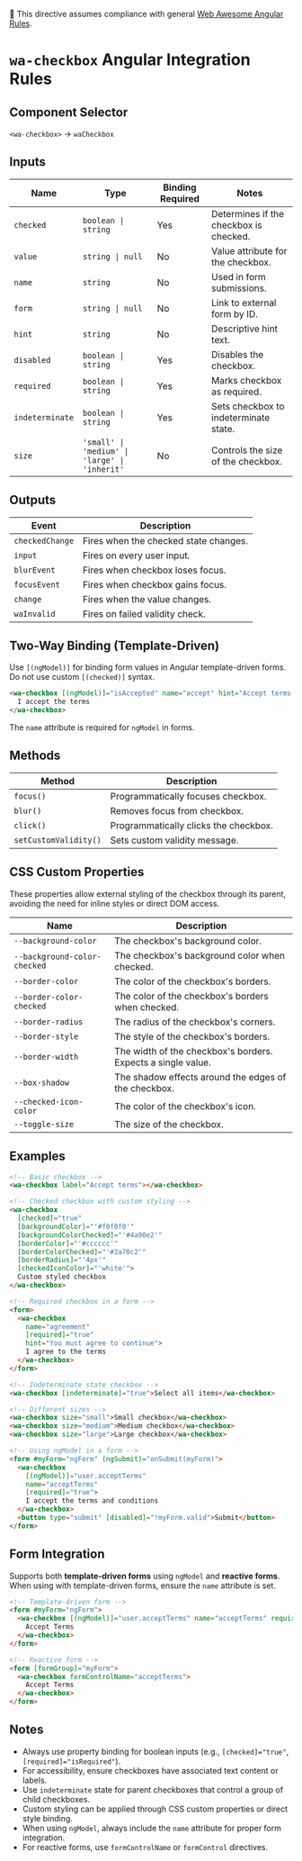 📌 This directive assumes compliance with general [Web Awesome Angular Rules](../../../RULES.md).

# `wa-checkbox` Angular Integration Rules

## Component Selector

`<wa-checkbox>` → `waCheckbox`

## Inputs

| Name           | Type                                          | Binding Required | Notes                                                                                     |
| -------------- | --------------------------------------------- | ---------------- | ----------------------------------------------------------------------------------------- |
| `checked`      | `boolean \| string`                           | Yes              | Determines if the checkbox is checked.                                                    |
| `value`        | `string \| null`                              | No               | Value attribute for the checkbox.                                                         |
| `name`         | `string`                                      | No               | Used in form submissions.                                                                 |
| `form`         | `string \| null`                              | No               | Link to external form by ID.                                                              |
| `hint`         | `string`                                      | No               | Descriptive hint text.                                                                    |
| `disabled`     | `boolean \| string`                           | Yes              | Disables the checkbox.                                                                    |
| `required`     | `boolean \| string`                           | Yes              | Marks checkbox as required.                                                               |
| `indeterminate`| `boolean \| string`                           | Yes              | Sets checkbox to indeterminate state.                                                     |
| `size`         | `'small' \| 'medium' \| 'large' \| 'inherit'` | No               | Controls the size of the checkbox.                                                        |

## Outputs

| Event           | Description                                                   |
| --------------- | ------------------------------------------------------------- |
| `checkedChange` | Fires when the checked state changes.                         |
| `input`         | Fires on every user input.                                    |
| `blurEvent`     | Fires when checkbox loses focus.                              |
| `focusEvent`    | Fires when checkbox gains focus.                              |
| `change`        | Fires when the value changes.                                 |
| `waInvalid`     | Fires on failed validity check.                               |

## Two-Way Binding (Template-Driven)

Use `[(ngModel)]` for binding form values in Angular template-driven forms. Do not use custom `[(checked)]` syntax.

```html
<wa-checkbox [(ngModel)]="isAccepted" name="accept" hint="Accept terms and conditions">
  I accept the terms
</wa-checkbox>
```

The `name` attribute is required for `ngModel` in forms.

## Methods

| Method              | Description                                |
| ------------------- | ------------------------------------------ |
| `focus()`           | Programmatically focuses checkbox.         |
| `blur()`            | Removes focus from checkbox.               |
| `click()`           | Programmatically clicks the checkbox.      |
| `setCustomValidity()`| Sets custom validity message.             |

## CSS Custom Properties

These properties allow external styling of the checkbox through its parent, avoiding the need for inline styles or direct DOM access.

| Name                      | Description                                         |
| ------------------------- | --------------------------------------------------- |
| `--background-color`      | The checkbox's background color.                    |
| `--background-color-checked` | The checkbox's background color when checked.    |
| `--border-color`          | The color of the checkbox's borders.                |
| `--border-color-checked`  | The color of the checkbox's borders when checked.   |
| `--border-radius`         | The radius of the checkbox's corners.               |
| `--border-style`          | The style of the checkbox's borders.                |
| `--border-width`          | The width of the checkbox's borders. Expects a single value. |
| `--box-shadow`            | The shadow effects around the edges of the checkbox. |
| `--checked-icon-color`    | The color of the checkbox's icon.                   |
| `--toggle-size`           | The size of the checkbox.                           |

## Examples

```html
<!-- Basic checkbox -->
<wa-checkbox label="Accept terms"></wa-checkbox>

<!-- Checked checkbox with custom styling -->
<wa-checkbox 
  [checked]="true" 
  [backgroundColor]="'#f0f0f0'" 
  [backgroundColorChecked]="'#4a90e2'" 
  [borderColor]="'#cccccc'"
  [borderColorChecked]="'#2a70c2'"
  [borderRadius]="'4px'"
  [checkedIconColor]="'white'">
  Custom styled checkbox
</wa-checkbox>

<!-- Required checkbox in a form -->
<form>
  <wa-checkbox 
    name="agreement" 
    [required]="true" 
    hint="You must agree to continue">
    I agree to the terms
  </wa-checkbox>
</form>

<!-- Indeterminate state checkbox -->
<wa-checkbox [indeterminate]="true">Select all items</wa-checkbox>

<!-- Different sizes -->
<wa-checkbox size="small">Small checkbox</wa-checkbox>
<wa-checkbox size="medium">Medium checkbox</wa-checkbox>
<wa-checkbox size="large">Large checkbox</wa-checkbox>

<!-- Using ngModel in a form -->
<form #myForm="ngForm" (ngSubmit)="onSubmit(myForm)">
  <wa-checkbox 
    [(ngModel)]="user.acceptTerms" 
    name="acceptTerms" 
    [required]="true">
    I accept the terms and conditions
  </wa-checkbox>
  <button type="submit" [disabled]="!myForm.valid">Submit</button>
</form>
```

## Form Integration

Supports both **template-driven forms** using `ngModel` and **reactive forms**. When using with template-driven forms, ensure the `name` attribute is set.

```html
<!-- Template-driven form -->
<form #myForm="ngForm">
  <wa-checkbox [(ngModel)]="user.acceptTerms" name="acceptTerms" required>
    Accept Terms
  </wa-checkbox>
</form>

<!-- Reactive form -->
<form [formGroup]="myForm">
  <wa-checkbox formControlName="acceptTerms">
    Accept Terms
  </wa-checkbox>
</form>
```

## Notes

* Always use property binding for boolean inputs (e.g., `[checked]="true"`, `[required]="isRequired"`).
* For accessibility, ensure checkboxes have associated text content or labels.
* Use `indeterminate` state for parent checkboxes that control a group of child checkboxes.
* Custom styling can be applied through CSS custom properties or direct style binding.
* When using `ngModel`, always include the `name` attribute for proper form integration.
* For reactive forms, use `formControlName` or `formControl` directives.
